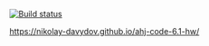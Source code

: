 [![Build status](https://ci.appveyor.com/api/projects/status/ij6gbsgwtx7r97oh?svg=true)](https://ci.appveyor.com/project/Nikolay-Davydov/ahj-code-4-1-hw)

https://nikolay-davydov.github.io/ahj-code-6.1-hw/
